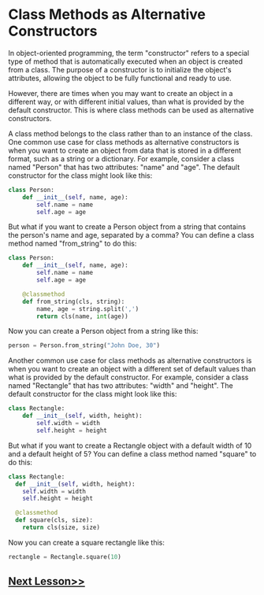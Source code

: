 # Class Methods as Alternative Constructors

In object-oriented programming, the term "constructor" refers to a special type of method that is automatically executed when an object is created from a class. The purpose of a constructor is to initialize the object's attributes, allowing the object to be fully functional and ready to use.

However, there are times when you may want to create an object in a different way, or with different initial values, than what is provided by the default constructor. This is where class methods can be used as alternative constructors.

A class method belongs to the class rather than to an instance of the class. One common use case for class methods as alternative constructors is when you want to create an object from data that is stored in a different format, such as a string or a dictionary. For example, consider a class named "Person" that has two attributes: "name" and "age". The default constructor for the class might look like this:

```python
class Person:
    def __init__(self, name, age):
        self.name = name
        self.age = age
```

But what if you want to create a Person object from a string that contains the person's name and age, separated by a comma? You can define a class method named "from_string" to do this:
```python
class Person:
    def __init__(self, name, age):
        self.name = name
        self.age = age

    @classmethod
    def from_string(cls, string):
        name, age = string.split(',')
        return cls(name, int(age))
```
Now you can create a Person object from a string like this:
```python 
person = Person.from_string("John Doe, 30")
```

Another common use case for class methods as alternative constructors is when you want to create an object with a different set of default values than what is provided by the default constructor. For example, consider a class named "Rectangle" that has two attributes: "width" and "height". The default constructor for the class might look like this:
```python
class Rectangle:
    def __init__(self, width, height):
        self.width = width
        self.height = height

```
But what if you want to create a Rectangle object with a default width of 10 and a default height of 5? You can define a class method named "square" to do this:
```python
class Rectangle:
  def __init__(self, width, height):
    self.width = width
    self.height = height

  @classmethod
  def square(cls, size):
    return cls(size, size)
```
Now you can create a square rectangle like this:

```python
rectangle = Rectangle.square(10)
```
## [Next Lesson>>](https://replit.com/@codewithharry/71-Day-71-dir-dict-and-help-methods)